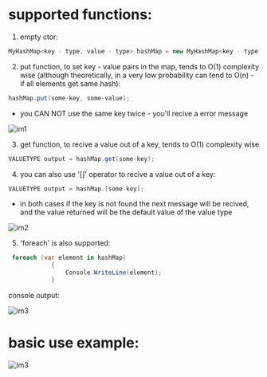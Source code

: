 # supported functions:

1) empty ctor:

```c#
MyHashMap<key - type, value - type> hashMap = new MyHashMap<key - type, value - type>();
```

2) put function, to set key - value pairs in the map, tends to O(1) complexity wise (although theoretically, in a very low probability
can tend to O(n) - if all elements get same hash):

```c#
hashMap.put(some-key, some-value);
```
* you CAN NOT use the same key twice - you'll recive a error message

![im1](https://user-images.githubusercontent.com/44900773/63168357-94e33600-c03c-11e9-81fa-3e05c02a64b8.png)

3) get function, to recive a value out of a key, tends to O(1) complexity wise 

```c#
VALUETYPE output = hashMap.get(some-key);
```
4) you can also use '[]' operator to recive a value out of a key:

```c#
VALUETYPE output = hashMap.[some-key];
```

* in both cases if the key is not found the next message will be recived, and the value returned will be the default value of the value type

![im2](https://user-images.githubusercontent.com/44900773/63168626-5ac66400-c03d-11e9-94d9-71677d60a935.png)

5) 'foreach' is also supported:

```c#
 foreach (var element in hashMap)
            {
                Console.WriteLine(element);
            }
```

console output:



![im3](https://user-images.githubusercontent.com/44900773/63168845-ed670300-c03d-11e9-86a7-35ac304b17f8.png)

# basic use example:


![im3](https://user-images.githubusercontent.com/44900773/63168972-4898f580-c03e-11e9-869d-023504da056c.png)


